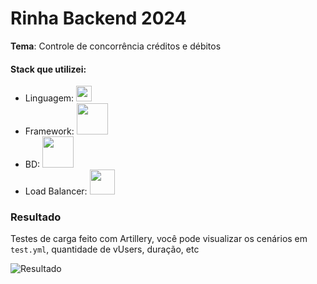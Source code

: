 # Rinha Backend 2024

**Tema**: Controle de concorrência créditos e débitos

#### Stack que utilizei:
- Linguagem: <img src=https://user-images.githubusercontent.com/25181517/192603745-7d34df9e-7756-4756-a539-6a61badf7a80.png width="25">
- Framework: <img src=https://camo.githubusercontent.com/9ff418e87af50f4c01494a16949a42438ee1ad84e736122ee9dc434b228de9bc/68747470733a2f2f726f64612e6a6572656d796576616e732e6e65742f696d616765732f726f64612d6c6f676f2e737667 width="50">
- BD: <img src=https://user-images.githubusercontent.com/25181517/117208740-bfb78400-adf5-11eb-97bb-09072b6bedfc.png width="50">
- Load Balancer: <img src=https://user-images.githubusercontent.com/25181517/183345125-9a7cd2e6-6ad6-436f-8490-44c903bef84c.png width="40"> 


### Resultado
Testes de carga feito com Artillery, você pode visualizar os cenários em `test.yml`, quantidade de vUsers, duração, etc

![Resultado](https://i.imgur.com/8c66zdS.png)

